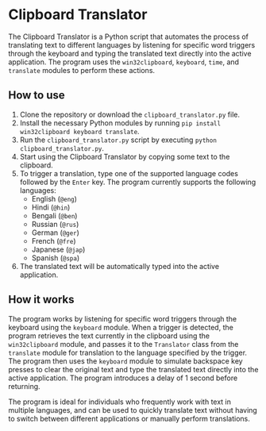 # Clipboard Translator

The Clipboard Translator is a Python script that automates the process of translating text to different languages by listening for specific word triggers through the keyboard and typing the translated text directly into the active application. The program uses the `win32clipboard`, `keyboard`, `time`, and `translate` modules to perform these actions.

## How to use

1. Clone the repository or download the `clipboard_translator.py` file.
2. Install the necessary Python modules by running `pip install win32clipboard keyboard translate`.
3. Run the `clipboard_translator.py` script by executing `python clipboard_translator.py`.
4. Start using the Clipboard Translator by copying some text to the clipboard.
5. To trigger a translation, type one of the supported language codes followed by the `Enter` key. The program currently supports the following languages:
    - English (`@eng`)
    - Hindi (`@hin`)
    - Bengali (`@ben`)
    - Russian (`@rus`)
    - German (`@ger`)
    - French (`@fre`)
    - Japanese (`@jap`)
    - Spanish (`@spa`)
6. The translated text will be automatically typed into the active application.

## How it works

The program works by listening for specific word triggers through the keyboard using the `keyboard` module. When a trigger is detected, the program retrieves the text currently in the clipboard using the `win32clipboard` module, and passes it to the `Translator` class from the `translate` module for translation to the language specified by the trigger. The program then uses the `keyboard` module to simulate backspace key presses to clear the original text and type the translated text directly into the active application. The program introduces a delay of 1 second before returning.

The program is ideal for individuals who frequently work with text in multiple languages, and can be used to quickly translate text without having to switch between different applications or manually perform translations.
